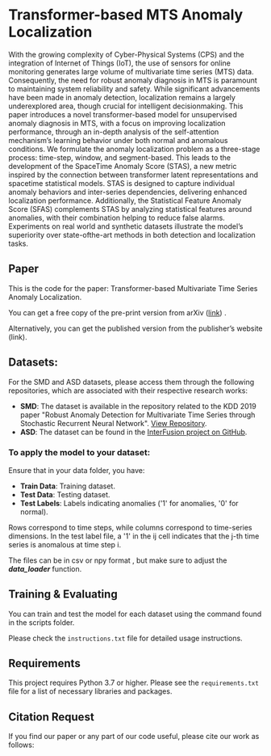 
# Transformer-based MTS Anomaly Localization
With the growing complexity of Cyber-Physical
Systems (CPS) and the integration of Internet of Things (IoT),
the use of sensors for online monitoring generates large volume of
multivariate time series (MTS) data. Consequently, the need for
robust anomaly diagnosis in MTS is paramount to maintaining
system reliability and safety. While significant advancements have
been made in anomaly detection, localization remains a largely
underexplored area, though crucial for intelligent decisionmaking. This paper introduces a novel transformer-based model
for unsupervised anomaly diagnosis in MTS, with a focus on
improving localization performance, through an in-depth analysis
of the self-attention mechanism’s learning behavior under both
normal and anomalous conditions. We formulate the anomaly
localization problem as a three-stage process: time-step, window,
and segment-based. This leads to the development of the SpaceTime Anomaly Score (STAS), a new metric inspired by the
connection between transformer latent representations and spacetime statistical models. STAS is designed to capture individual anomaly behaviors and inter-series dependencies, delivering
enhanced localization performance. Additionally, the Statistical
Feature Anomaly Score (SFAS) complements STAS by analyzing
statistical features around anomalies, with their combination
helping to reduce false alarms. Experiments on real world and
synthetic datasets illustrate the model’s superiority over state-ofthe-art methods in both detection and localization tasks.
## Paper
This is the code for the paper: Transformer-based Multivariate Time Series  Anomaly Localization.

You can get a free copy of the pre-print version from arXiv ([link](https://arxiv.org/abs/2501.08628)) .

Alternatively, you can get the published version from the publisher’s website (link).

## Datasets:
For the SMD and ASD datasets, please access them through the following repositories, which are associated with their respective research works:

- **SMD**: The dataset is available in the repository related to the KDD 2019 paper "Robust Anomaly Detection for Multivariate Time Series through Stochastic Recurrent Neural Network". [View Repository](https://github.com/NetManAIOps/OmniAnomaly/tree/master/ServerMachineDataset).
- **ASD**: The dataset can be found in the [InterFusion project on GitHub](https://github.com/zhhlee/InterFusion/tree/main).

### To apply the model to your dataset: 
Ensure that in your data folder, you have:
- **Train Data**: Training dataset.
- **Test Data**: Testing dataset.
- **Test Labels**: Labels indicating anomalies ('1' for anomalies, '0' for normal).

Rows correspond to time steps, while columns correspond to time-series dimensions. In the test label file, a '1' in the ij cell indicates that the j-th time series is anomalous at time step i.

The files can be in csv or npy format , but make sure to adjust  the ***data_loader*** function.

## Training & Evaluating
You can train and test the model for each dataset using the command found in the scripts folder.


Please check the `instructions.txt` file for detailed usage instructions.

## Requirements
This project requires Python 3.7 or higher. Please see the `requirements.txt` file for a list of necessary libraries and packages.

## Citation Request
If you find our paper or any part of our code useful, please cite our work as follows:

